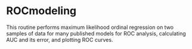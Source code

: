 # ROCmodeling
This routine performs maximum likelihood ordinal regression on two samples of data for many published models for ROC analysis, calculating AUC and its error, and plotting ROC curves.
